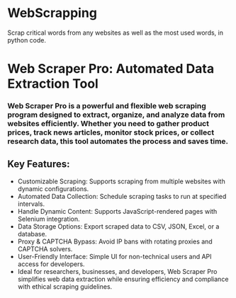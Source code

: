# WebScrapping
Scrap critical words from any websites as well as the most used words, in python code. 

# Web Scraper Pro: Automated Data Extraction Tool

### Web Scraper Pro is a powerful and flexible web scraping program designed to extract, organize, and analyze data from websites efficiently. Whether you need to gather product prices, track news articles, monitor stock prices, or collect research data, this tool automates the process and saves time.

## Key Features:
- Customizable Scraping: Supports scraping from multiple websites with dynamic configurations.
- Automated Data Collection: Schedule scraping tasks to run at specified intervals.
- Handle Dynamic Content: Supports JavaScript-rendered pages with Selenium integration.
- Data Storage Options: Export scraped data to CSV, JSON, Excel, or a database.
- Proxy & CAPTCHA Bypass: Avoid IP bans with rotating proxies and CAPTCHA solvers.
- User-Friendly Interface: Simple UI for non-technical users and API access for developers.
- Ideal for researchers, businesses, and developers, Web Scraper Pro simplifies web data extraction while ensuring efficiency and compliance with ethical scraping guidelines.



